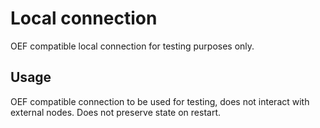 # Local connection

OEF compatible local connection for testing purposes only.

## Usage

OEF compatible connection to be used for testing, does not interact with external nodes. Does not preserve state on restart.
